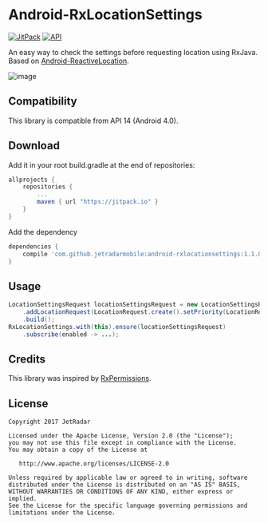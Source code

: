 Android-RxLocationSettings
==========================

[![JitPack](https://jitpack.io/v/jetradarmobile/android-rxlocationsettings.svg)](https://jitpack.io/#jetradarmobile/android-rxlocationsettings)
[![API](https://img.shields.io/badge/API-14%2B-brightgreen.svg?style=flat)](https://android-arsenal.com/api?level=14)

An easy way to check the settings before requesting location using RxJava. Based on [Android-ReactiveLocation](https://github.com/mcharmas/Android-ReactiveLocation).

![image](https://raw.githubusercontent.com/JetradarMobile/android-rxlocationsettings/master/art/rxlocationsettings.png)


Compatibility
-------------

This library is compatible from API 14 (Android 4.0).


Download
--------

Add it in your root build.gradle at the end of repositories:

```groovy
allprojects {
    repositories {
        ...
        maven { url "https://jitpack.io" }
    }
}
```

Add the dependency

```groovy
dependencies {
    compile 'com.github.jetradarmobile:android-rxlocationsettings:1.1.0'
}
```


Usage
-----

```java
LocationSettingsRequest locationSettingsRequest = new LocationSettingsRequest.Builder()
    .addLocationRequest(LocationRequest.create().setPriority(LocationRequest.PRIORITY_HIGH_ACCURACY))
    .build();
RxLocationSettings.with(this).ensure(locationSettingsRequest)
    .subscribe(enabled -> ...);
```


Credits
-------

This library was inspired by [RxPermissions](https://github.com/tbruyelle/RxPermissions).


License
-------

    Copyright 2017 JetRadar

    Licensed under the Apache License, Version 2.0 (the "License");
    you may not use this file except in compliance with the License.
    You may obtain a copy of the License at

       http://www.apache.org/licenses/LICENSE-2.0

    Unless required by applicable law or agreed to in writing, software
    distributed under the License is distributed on an "AS IS" BASIS,
    WITHOUT WARRANTIES OR CONDITIONS OF ANY KIND, either express or implied.
    See the License for the specific language governing permissions and
    limitations under the License.
